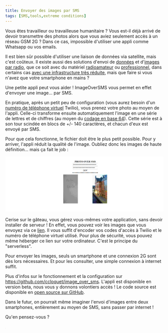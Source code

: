 ```yaml
---
title: Envoyer des images par SMS
tags: [SMS,tools,extreme conditions]
---
```


Vous êtes travailleur ou travailleuse humanitaire ? Vous est-il déjà arrivé de devoir transmettre des photos alors que vous aviez seulement accès à un réseau GSM 2G ? Dans ce cas, impossible d'utiliser une appli comme Whatsapp ou vos emails.

Il est bien sûr possible d'utiliser une liaison de données via satellite, mais c'est coûteux. Il existe aussi des solutions d'envoi de [données](http://www.stonepower.se/Images/WINO_ICT.pdf) et d'[images par radio](http://www.arrl.org/image-modes), que ce soit avec du matériel [radioamateur](http://www.nordichf.org/hf98/programmehf98.htm) ou [professionnel](https://www.rapidm.com/), dans certains cas [avec une infrastructure très réduite](https://gotenna.com/), mais que faire si vous n'avez que votre smartphone en mains ?

Une petite appli peut vous aider ! ImageOverSMS vous permet en effet d'envoyer une image... par SMS. 

En pratique, après un petit peu de configuration (vous aurez besoin d'un [numéro de téléphone virtuel](https://www.twilio.com/) Twilio), vous prenez votre photo au moyen de l'appli. Celle-ci transforme ensuite automatiquement l'image en une série de lettres et de chiffres (au moyen du [codage en base 64](https://fr.wikipedia.org/wiki/Base64)). Cette série est à son tour scindée en blocs de +/- 140 caractères, et chacun d'eux est envoyé par SMS.

Pour que cela fonctionne, le fichier doit être le plus petit possible. Pour y arriver, l'appli réduit la qualité de l'image. Oubliez donc les images de haute définition... mais ça fait le job :

![enter image description here](https://raw.githubusercontent.com/ccloquet/image_over_sms/master/screenshot.PNG)

Cerise sur le gâteau, vous gérez vous-mêmes votre application, sans devoir installer de serveur ! En effet, vous pouvez voir les images que vous envoyez via ce [lien](https://blog.my-poppy.eu/image_over_sms/render.html). Il vous suffit d'encoder vos codes d'accès à Twilio et le numéro de téléphone virtuel utilisé. 
Pour plus de sécurité, vous pouvez même héberger ce lien sur votre ordinateur. C'est le principe du "serverless".

Pour envoyer les images, seuls un smartphone et une connexion 2G sont dès lors nécessaires. Et pour les consulter, une simple connexion à internet suffit. 

Plus d'infos sur le fonctionnement et la configuration sur https://github.com/ccloquet/image_over_sms.
L'appli est disponible en version beta, nous vous y donnons volontiers accès ! Le code source est disponible en [open source sur GitHub](https://github.com/ccloquet/image_over_sms).

Dans le futur, on pourrait même imaginer l'envoi d'images entre deux smartphones, entièrement au moyen de SMS, sans passer par internet !

Qu'en pensez-vous ?

<iframe src="https://www.my-poppy.eu/cnt/cnt.php" width="1" height="1" frameBorder="0">

